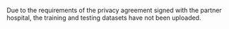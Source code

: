 Due to the requirements of the privacy agreement signed with the partner hospital, the training and testing datasets have not been uploaded.
